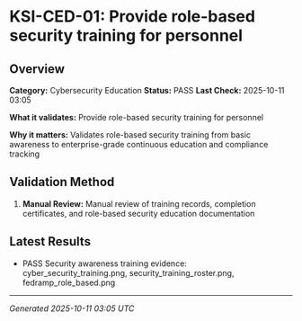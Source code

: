 # KSI-CED-01: Provide role-based security training for personnel

## Overview

**Category:** Cybersecurity Education
**Status:** PASS
**Last Check:** 2025-10-11 03:05

**What it validates:** Provide role-based security training for personnel

**Why it matters:** Validates role-based security training from basic awareness to enterprise-grade continuous education and compliance tracking

## Validation Method

1. **Manual Review:** Manual review of training records, completion certificates, and role-based security education documentation

## Latest Results

- PASS Security awareness training evidence: cyber_security_training.png, security_training_roster.png, fedramp_role_based.png

---
*Generated 2025-10-11 03:05 UTC*